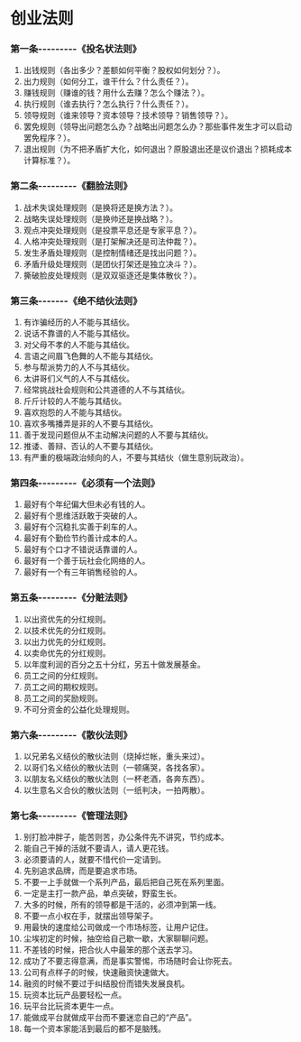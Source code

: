 创业法则
===

### 第一条---------《投名状法则》

01. 出钱规则（各出多少？差额如何平衡？股权如何划分？）。
02. 出力规则（如何分工，谁干什么？什么责任？）。
03. 赚钱规则（赚谁的钱？用什么去赚？怎么个赚法？）。
04. 执行规则（谁去执行？怎么执行？什么责任？）。
05. 领导规则（谁来领导？资本领导？技术领导？销售领导？）。
06. 罢免规则（领导出问题怎么办？战略出问题怎么办？那些事件发生才可以启动罢免程序？）。
07. 退出规则（为不把矛盾扩大化，如何退出？原股退出还是议价退出？损耗成本计算标准？）。

### 第二条---------《翻脸法则》

01. 战术失误处理规则（是换将还是换方法？）。
02. 战略失误处理规则（是换帅还是换战略？）。
03. 观点冲突处理规则（是投票平息还是专家平息？）。
04. 人格冲突处理规则（是打架解决还是司法仲裁？）。
05. 发生矛盾处理规则（是控制情绪还是找出问题？）。
06. 矛盾升级处理规则（是团伙打架还是独立决斗？）。
07. 撕破脸皮处理规则（是双双驱逐还是集体散伙？）。

### 第三条-------《绝不结伙法则》

01. 有诈骗经历的人不能与其结伙。
02. 说话不靠谱的人不能与其结伙。
03. 对父母不孝的人不能与其结伙。
04. 言语之间眉飞色舞的人不能与其结伙。
05. 参与帮派势力的人不与其结伙。
06. 太讲哥们义气的人不与其结伙。
07. 经常挑战社会规则和公共道德的人不与其结伙。
08. 斤斤计较的人不能与其结伙。
09. 喜欢抱怨的人不能与其结伙。
10. 喜欢多嘴播弄是非的人不要与其结伙。
11. 善于发现问题但从不主动解决问题的人不要与其结伙。
12. 推诿、善辩、否认的人不要与其结伙。
13. 有严重的极端政治倾向的人，不要与其结伙（做生意别玩政治）。

### 第四条---------《必须有一个法则》

01. 最好有个年纪偏大但未必有钱的人。
02. 最好有个思维活跃敢于突破的人。
03. 最好有个沉稳扎实善于刹车的人。
04. 最好有个勤俭节约善计成本的人。
05. 最好有个口才不错说话靠谱的人。
06. 最好有一个善于玩社会化网络的人。
07. 最好有一个有三年销售经验的人。

### 第五条---------《分赃法则》

01. 以出资优先的分红规则。
02. 以技术优先的分红规则。
03. 以出力优先的分红规则。
04. 以卖命优先的分红规则。
05. 以年度利润的百分之五十分红，另五十做发展基金。
06. 员工之间的分红规则。
07. 员工之间的期权规则。
08. 员工之间的奖励规则。
09. 不可分资金的公益化处理规则。

### 第六条---------《散伙法则》

01. 以兄弟名义结伙的散伙法则（烧掉烂帐，重头来过）。
02. 以哥们名义结伙的散伙法则（一顿痛哭，各找各家）。
03. 以朋友名义结伙的散伙法则（一杯老酒，各奔东西）。
04. 以生意名义合伙的散伙法则（一纸判决，一拍两散）。

### 第七条---------《管理法则》

01. 别打脸冲胖子，能苦则苦，办公条件先不讲究，节约成本。
02. 能自己干掉的活就不要请人，请人更花钱。
03. 必须要请的人，就要不惜代价一定请到。
04. 先别追求品牌，而是要追求市场。
05. 不要一上手就做一个系列产品，最后把自己死在系列里面。
06. 一定是主打一款产品，单点突破，野蛮生长。
07. 大多的时候，所有的领导都是干活的，必须冲到第一线。
08. 不要一点小权在手，就摆出领导架子。
09. 用最快的速度给公司做成一个市场标签，让用户记住。
10. 尘埃初定的时候，抽空给自己歇一歇，大家聊聊问题。
11. 不差钱的时候，把合伙人中最笨的那个送去学习。
12. 成功了不要志得意满，而是事实警惕，市场随时会让你死去。
13. 公司有点样子的时候，快速融资快速做大。
14. 融资的时候不要过于纠结股份而错失发展良机。
15. 玩资本比玩产品要轻松一点。
16. 玩平台比玩资本更牛一点。
17. 能做成平台就做成平台而不要迷恋自己的“产品”。
18. 每一个资本家能活到最后的都不是脑残。
